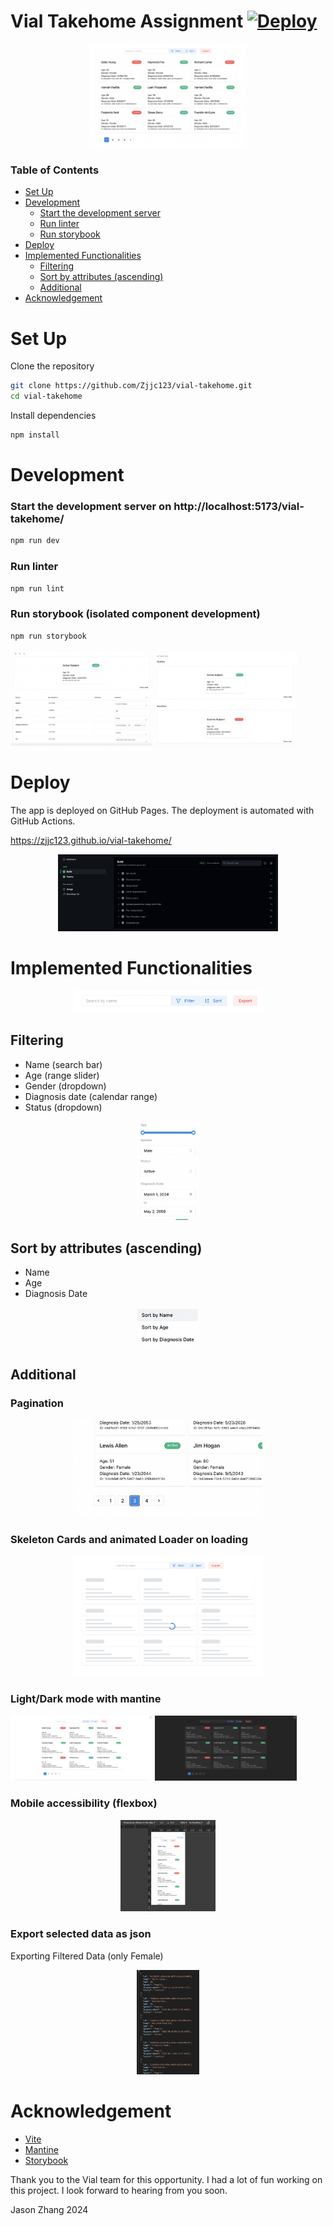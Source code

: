 # Vial Takehome Assignment [![Deploy](https://github.com/Zjjc123/vial-takehome/actions/workflows/main.yml/badge.svg)](https://github.com/Zjjc123/vial-takehome/actions/workflows/main.yml)

<center>
<img src="./docs/home.png" alt="Home" width="50%"/>
</center
>

### Table of Contents

- [Set Up](#set-up)
- [Development](#development)
  - [Start the development server](#start-the-development-server)
  - [Run linter](#run-linter)
  - [Run storybook](#run-storybook)
- [Deploy](#deploy)
- [Implemented Functionalities](#implemented-functionalities)
  - [Filtering](#filtering)
  - [Sort by attributes (ascending)](#sort-by-attributes-ascending)
  - [Additional](#Additional)
- [Acknowledgement](#acknowledgement)

# Set Up

Clone the repository

```bash
git clone https://github.com/Zjjc123/vial-takehome.git
cd vial-takehome
```

Install dependencies

```bash
npm install
```

# Development

### Start the development server on http://localhost:5173/vial-takehome/

```bash
npm run dev
```

### Run linter

```bash
npm run lint
```

### Run storybook (isolated component development)

```bash
npm run storybook
```

<p float="left">
<img src="./docs/storybook1.png" alt="Storybook" width="45%"/>
<img src="./docs//storybook2.png" alt="Storybook" width="45%"/>
</p>

# Deploy

The app is deployed on GitHub Pages. The deployment is automated with GitHub Actions.

https://zjjc123.github.io/vial-takehome/

<center>
<img src="./docs/action.png" alt="Deploy" width="70%"/>
</center>

# Implemented Functionalities

<center>
<img src="./docs/toolbar.png" alt="Deploy" width="60%"/>
</center>

## Filtering

- Name (search bar)
- Age (range slider)
- Gender (dropdown)
- Diagnosis date (calendar range)
- Status (dropdown)

<center>
<img src="./docs/filter.png" alt="Deploy" width="20%"/>
</center>

## Sort by attributes (ascending)

- Name
- Age
- Diagnosis Date

<center>
<img src="./docs/sort.png" alt="Deploy" width="20%"/>
</center>

## Additional

### Pagination

<center>
<img src="./docs/page.png" alt="Deploy" width="60%"/>
</center>

### Skeleton Cards and animated Loader on loading

<center>
<img src="./docs/skeleton.png" alt="Deploy" width="60%"/>
</center>

### Light/Dark mode with mantine

<p>
<img src="./docs/light.png" alt="Deploy" width="45%"/>
<img src="./docs/dark.png" alt="Deploy" width="45%"/>
</p>

### Mobile accessibility (flexbox)

<center>
<img src="./docs/mobile.png" alt="Deploy" width="30%"/>
</center>

### Export selected data as json

Exporting Filtered Data (only Female)

<center>
<img src="./docs/female.png" alt="Deploy" width="20%"/>
</center>

# Acknowledgement

- [Vite](https://vitejs.dev/)
- [Mantine](https://mantine.dev/)
- [Storybook](https://storybook.js.org/)

Thank you to the Vial team for this opportunity. I had a lot of fun working on this project. I look forward to hearing from you soon.

Jason Zhang 2024
